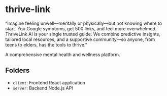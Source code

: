 # thrive-link
“Imagine feeling unwell—mentally or physically—but not knowing where to start. You Google symptoms, get 500 links, and feel more overwhelmed. ThriveLink AI is your single trusted guide. We combine predictive insights, tailored local resources, and a supportive community—so anyone, from teens to elders, has the tools to thrive.”


A comprehensive mental health and wellness platform.

## Folders
- `client`: Frontend React application
- `server`: Backend Node.js API
